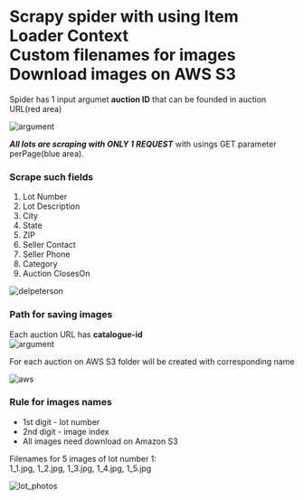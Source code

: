 # Scrapy spider with using Item Loader Context<br/>Custom filenames for images<br/>Download images on AWS S3

Spider has 1 input argumet **auction ID** that can be founded in auction URL(red area)

![argument](https://i.imgur.com/kMp4Rl7.jpg)

**_All lots are scraping with ONLY 1 REQUEST_** with usings GET parameter perPage(blue area).

### Scrape such fields
1. Lot Number
2. Lot Description
3. City
4. State
5. ZIP
6. Seller Contact
7. Seller Phone
8. Category
9. Auction ClosesOn

![delpeterson](https://i.imgur.com/xvwiymn.png)

### Path for saving images
Each auction URL has **catalogue-id**  
![argument](https://i.imgur.com/RZn6l1V.jpg)

For each auction on AWS S3 folder will be created with corresponding name

![aws](https://i.imgur.com/gHsGHVz.jpg)

### Rule for images names
* 1st digit - lot number
* 2nd digit - image index
* All images need download on Amazon S3

Filenames for 5 images of lot number 1:  
1_1.jpg, 1_2.jpg, 1_3.jpg, 1_4.jpg, 1_5.jpg

![lot_photos](https://i.imgur.com/pp6DLUb.jpg)
